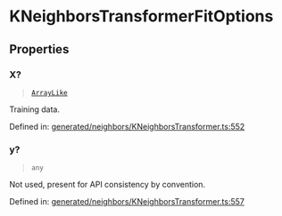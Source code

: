 # KNeighborsTransformerFitOptions

## Properties

### X?

> [`ArrayLike`](../types/ArrayLike.md)

Training data.

Defined in:  [generated/neighbors/KNeighborsTransformer.ts:552](https://github.com/transitive-bullshit/scikit-learn-ts/blob/b59c1ff/packages/sklearn/src/generated/neighbors/KNeighborsTransformer.ts#L552)

### y?

> `any`

Not used, present for API consistency by convention.

Defined in:  [generated/neighbors/KNeighborsTransformer.ts:557](https://github.com/transitive-bullshit/scikit-learn-ts/blob/b59c1ff/packages/sklearn/src/generated/neighbors/KNeighborsTransformer.ts#L557)
